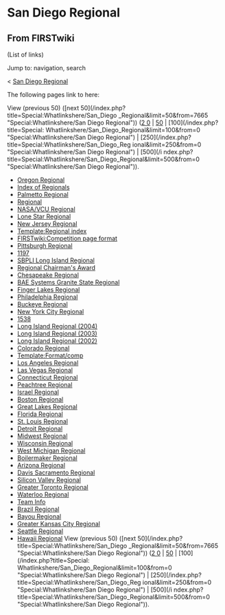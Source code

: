 # San Diego Regional

## From FIRSTwiki

(List of links)

Jump to: navigation, search

< [San Diego Regional](/index.php?title=San_Diego_Regional&redirect=no "San
Diego Regional")

The following pages link to here:

View (previous 50) ([next 50](/index.php?title=Special:Whatlinkshere/San_Diego
_Regional&limit=50&from=7665 "Special:Whatlinkshere/San Diego Regional")) ([2 0](/index.php?title=Special:Whatlinkshere/San_Diego_Regional&limit=20&from=0 "Special:Whatlinkshere/San Diego Regional") | [50](/index.php?title=Special:Whatlinkshere/San_Diego_Regional&limit=50&from=0 "Special:Whatlinkshere/San Diego Regional") | [100](/index.php?title=Special:
Whatlinkshere/San_Diego_Regional&limit=100&from=0 "Special:Whatlinkshere/San
Diego Regional") | [250](/index.php?title=Special:Whatlinkshere/San_Diego_Reg
ional&limit=250&from=0 "Special:Whatlinkshere/San Diego Regional") | [500](/i
ndex.php?title=Special:Whatlinkshere/San_Diego_Regional&limit=500&from=0 "Special:Whatlinkshere/San Diego Regional")).

- [Oregon Regional](Oregon_Regional "Oregon Regional")
- [Index of Regionals](Index_of_Regionals "Index of Regionals")
- [Palmetto Regional](Palmetto_Regional "Palmetto Regional")
- [Regional](Regional "Regional")
- [NASA/VCU Regional](NASA/VCU_Regional "NASA/VCU Regional")
- [Lone Star Regional](Lone_Star_Regional "Lone Star Regional")
- [New Jersey Regional](New_Jersey_Regional "New Jersey Regional")
- [Template:Regional index](Template:Regional_index "Template:Regional index")
- [FIRSTwiki:Competition page format](FIRSTwiki:Competition_page_format "FIRSTwiki:Competition page format")
- [Pittsburgh Regional](Pittsburgh_Regional "Pittsburgh Regional")
- [1197](1197 "1197")
- [SBPLI Long Island Regional](SBPLI_Long_Island_Regional "SBPLI Long Island Regional")
- [Regional Chairman's Award](Regional_Chairman%27s_Award "Regional Chairman's Award")
- [Chesapeake Regional](Chesapeake_Regional "Chesapeake Regional")
- [BAE Systems Granite State Regional](BAE_Systems_Granite_State_Regional "BAE Systems Granite State Regional")
- [Finger Lakes Regional](Finger_Lakes_Regional "Finger Lakes Regional")
- [Philadelphia Regional](Philadelphia_Regional "Philadelphia Regional")
- [Buckeye Regional](Buckeye_Regional "Buckeye Regional")
- [New York City Regional](New_York_City_Regional "New York City Regional")
- [1538](1538 "1538")
- [Long Island Regional (2004)](Long_Island_Regional_%282004%29 "Long Island Regional \(2004\)")
- [Long Island Regional (2003)](Long_Island_Regional_%282003%29 "Long Island Regional \(2003\)")
- [Long Island Regional (2002)](Long_Island_Regional_%282002%29 "Long Island Regional \(2002\)")
- [Colorado Regional](Colorado_Regional "Colorado Regional")
- [Template:Format/comp](Template:Format/comp "Template:Format/comp")
- [Los Angeles Regional](Los_Angeles_Regional "Los Angeles Regional")
- [Las Vegas Regional](Las_Vegas_Regional "Las Vegas Regional")
- [Connecticut Regional](Connecticut_Regional "Connecticut Regional")
- [Peachtree Regional](Peachtree_Regional "Peachtree Regional")
- [Israel Regional](Israel_Regional "Israel Regional")
- [Boston Regional](Boston_Regional "Boston Regional")
- [Great Lakes Regional](Great_Lakes_Regional "Great Lakes Regional")
- [Florida Regional](Florida_Regional "Florida Regional")
- [St. Louis Regional](St._Louis_Regional "St. Louis Regional")
- [Detroit Regional](Detroit_Regional "Detroit Regional")
- [Midwest Regional](Midwest_Regional "Midwest Regional")
- [Wisconsin Regional](Wisconsin_Regional "Wisconsin Regional")
- [West Michigan Regional](West_Michigan_Regional "West Michigan Regional")
- [Boilermaker Regional](Boilermaker_Regional "Boilermaker Regional")
- [Arizona Regional](Arizona_Regional "Arizona Regional")
- [Davis Sacramento Regional](Davis_Sacramento_Regional "Davis Sacramento Regional")
- [Silicon Valley Regional](Silicon_Valley_Regional "Silicon Valley Regional")
- [Greater Toronto Regional](Greater_Toronto_Regional "Greater Toronto Regional")
- [Waterloo Regional](Waterloo_Regional "Waterloo Regional")
- [Team Info](Team_Info "Team Info")
- [Brazil Regional](Brazil_Regional "Brazil Regional")
- [Bayou Regional](Bayou_Regional "Bayou Regional")
- [Greater Kansas City Regional](Greater_Kansas_City_Regional "Greater Kansas City Regional")
- [Seattle Regional](Seattle_Regional "Seattle Regional")
- [Hawaii Regional](Hawaii_Regional "Hawaii Regional") View (previous 50) ([next 50](/index.php?title=Special:Whatlinkshere/San_Diego
  _Regional&limit=50&from=7665 "Special:Whatlinkshere/San Diego Regional")) ([2 0](/index.php?title=Special:Whatlinkshere/San_Diego_Regional&limit=20&from=0 "Special:Whatlinkshere/San Diego Regional") | [50](/index.php?title=Special:Whatlinkshere/San_Diego_Regional&limit=50&from=0 "Special:Whatlinkshere/San Diego Regional") | [100](/index.php?title=Special:
  Whatlinkshere/San_Diego_Regional&limit=100&from=0 "Special:Whatlinkshere/San
  Diego Regional") | [250](/index.php?title=Special:Whatlinkshere/San_Diego_Reg
  ional&limit=250&from=0 "Special:Whatlinkshere/San Diego Regional") | [500](/i
  ndex.php?title=Special:Whatlinkshere/San_Diego_Regional&limit=500&from=0 "Special:Whatlinkshere/San Diego Regional")).
